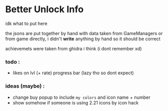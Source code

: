 # Better Unlock Info

idk what to put here 

the jsons are put together by hand with data taken from GameManagers or from game directly, i didn't **write** anything by hand so it should be correct

achievemets were taken from ghidra i think (i dont remember xd)

### todo :
- likes on lvl (+ rate) progress bar (lazy tho so dont expect)

### ideas (maybe) :
- change buy popup to include `my colors` and icon name + number
- show somehow if someone is using 2.21 icons by icon hack